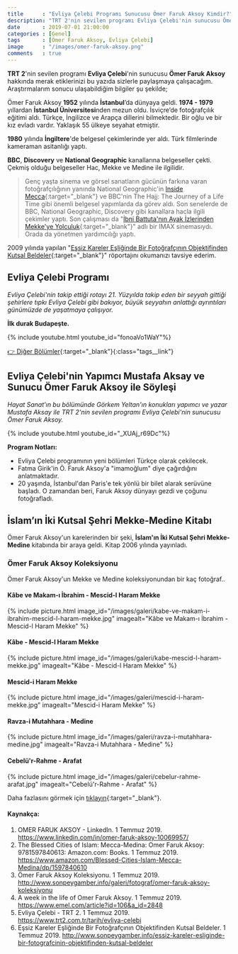 ```yaml
---
title      : "Evliya Çelebi Programı Sunucusu Ömer Faruk Aksoy Kimdir?"
description: "TRT 2'nin sevilen programı Evliya Çelebi'nin sunucusu Ömer Faruk Aksoy hakkında merak etiklerinizi bu yazıda sizlerle paylaşmaya çalışacağım."
date       : 2019-07-01 21:00:00
categories : [Genel]
tags       : [Ömer Faruk Aksoy, Evliya Çelebi]
image      : "/images/omer-faruk-aksoy.png"
comments   : true
---
```


**TRT 2**'nin sevilen programı **Evliya Çelebi**'nin sunucusu **Ömer Faruk Aksoy** hakkında merak etiklerinizi bu yazıda sizlerle paylaşmaya çalışacağım. Araştırmalarım sonucu ulaşabildiğim bilgiler şu şekilde;
 
Ömer Faruk Aksoy **1952** yılında **İstanbul**’da dünyaya geldi. **1974 - 1979** yıllardan **İstanbul Üniversitesi**nden mezun oldu. İsviçre’de fotoğrafçılık eğitimi aldı. Türkçe, İngilizce ve Arapça dillerini bilmektedir. Bir oğlu ve bir kız evladı vardır. Yaklaşık 55 ülkeye seyahat etmiştir.

**1980** yılında **İngiltere**'de belgesel çekimlerinde yer aldı. Türk filmlerinde kameraman asitanlığı yaptı. 

**BBC**, **Discovery** ve **National Geographic** kanallarına belgeseller çekti. Çekmiş olduğu belgeseller Hac, Mekke ve Medine ile ilgilidir. 

> Genç yaşta sinema ve görsel sanatların gücünün farkına varan fotoğrafçılığının yanında National Geographic'in [Inside Mecca](https://www.imdb.com/title/tt0427389/){:target="_blank"} ve BBC'nin The Hajj: The Journey of a Life Time gibi önemli belgesel yapımlarda da görev aldı. Son senelerde de BBC, National Geographic, Discovery gibi kanallara hacla ilgili çekimler yaptı. Son çalışması da "[İbni Battuta'nın Ayak İzlerinden Mekke'ye Yolculuk](https://www.imdb.com/title/tt1235836/){:target="_blank"}" adlı bir IMAX sinemasıydı. Orada da yönetmen yardımcılığı yaptı.

2009 yılında yapılan "[Eşsiz Kareler Eşliğinde Bir Fotoğrafçının Objektifinden Kutsal Beldeler](http://www.sonpeygamber.info/essiz-kareler-esliginde-bir-fotografcinin-objektifinden-kutsal-beldeler){:target="_blank"}" röportajını okumanızı tavsiye ederim.

## Evliya Çelebi Programı

*Evliya Çelebi'nin takip ettiği rotayı 21. Yüzyılda takip eden bir seyyah gittiği şehirlere tıpkı Evliya Çelebi gibi bakıyor, büyük seyyahın anlattığı ayrıntıları günümüzde de yaşatmaya çalışıyor.*

**İlk durak Budapeşte.**

{% include youtube.html youtube_id="fonoaVo1WaY"%}

[👉 Diğer Bölümler](https://www.youtube.com/playlist?list=PL0gMcF5aNgrMkPRUUUYiSCiCVTngxoBo3){:target="_blank"}{:class="tags__link"}

## Evliya Çelebi'nin Yapımcı Mustafa Aksay ve Sunucu Ömer Faruk Aksoy ile Söyleşi

*Hayat Sanat'ın bu bölümünde Görkem Yeltan'ın konukları yapımcı ve yazar Mustafa Aksay ile TRT 2'nin sevilen programı Evliya Çelebi'nin sunucusu Ömer Faruk Aksoy.*

{% include youtube.html youtube_id="_XUAj_r69Dc"%}

**Program Notları:**

- Evliya Çelebi programının yeni bölümleri Türkçe olarak çekilecek.
- Fatma Girik'in Ö. Faruk Aksoy'a "imamoğlum" diye çağırdığını anlatmaktadır.
- 20 yaşında, İstanbul'dan Paris'e tek yönlü bir bilet alarak serüvüne başladı. O zamandan beri, Faruk Aksoy dünyayı gezdi ve çoğunu fotoğrafladı.

## İslam’ın İki Kutsal Şehri Mekke-Medine Kitabı

Ömer Faruk Aksoy'un karelerinden bir şeki, **İslam'ın İki Kutsal Şehri Mekke-Medine** kitabında bir araya geldi. Kitap 2006 yılında yayınladı. 

### Ömer Faruk Aksoy Koleksiyonu

Ömer Faruk Aksoy'un Mekke ve Medine koleksiyonundan bir kaç fotoğraf.. 

#### Kâbe ve Makam-ı İbrahim - Mescid-l Haram Mekke
{% include picture.html image_id="/images/galeri/kabe-ve-makam-i-ibrahim-mescid-l-haram-mekke.jpg" imagealt="Kâbe ve Makam-ı İbrahim - Mescid-l Haram Mekke" %}

#### Kâbe - Mescid-l Haram Mekke
{% include picture.html image_id="/images/galeri/kabe-mescid-l-haram-mekke.jpg" imagealt="Kâbe - Mescid-l Haram Mekke" %}

#### Mescid-i Haram Mekke
{% include picture.html image_id="/images/galeri/mescid-i-haram-mekke.jpg" imagealt="Mescid-i Haram Mekke" %}

#### Ravza-i Mutahhara - Medine
{% include picture.html image_id="/images/galeri/ravza-i-mutahhara-medine.jpg" imagealt="Ravza-i Mutahhara - Medine" %}

#### Cebelü'r-Rahme - Arafat
{% include picture.html image_id="/images/galeri/cebelur-rahme-arafat.jpg" imagealt="Cebelü'r-Rahme - Arafat" %}

Daha fazlasını görmek için [tıklayın](http://www.sonpeygamber.info/galeri/fotograf/omer-faruk-aksoy-koleksiyonu){:target="_blank"}. 

#### Kaynakça: 

1. OMER FARUK AKSOY - LinkedIn. 1 Temmuz 2019. https://www.linkedin.com/in/omer-faruk-aksoy-10069957/
2. The Blessed Cities of Islam: Mecca-Medina: Omer Faruk Aksoy: 9781597840613: Amazon.com: Books. 1 Temmuz 2019. https://www.amazon.com/Blessed-Cities-Islam-Mecca-Medina/dp/1597840610
3. Ömer Faruk Aksoy Koleksiyonu. 1 Temmuz 2019. http://www.sonpeygamber.info/galeri/fotograf/omer-faruk-aksoy-koleksiyonu
4. A week in the life of Omer Faruk Aksoy. 1 Temmuz 2019. https://www.emel.com/article?id=106&a_id=2848
5. Evliya Çelebi - TRT 2. 1 Temmuz 2019. https://www.trt2.com.tr/tarih/evliya-celebi
6. Eşsiz Kareler Eşliğinde Bir Fotoğrafçının Objektifinden Kutsal Beldeler. 1 Temmuz 2019. http://www.sonpeygamber.info/essiz-kareler-esliginde-bir-fotografcinin-objektifinden-kutsal-beldeler